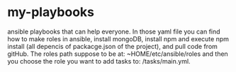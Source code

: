 # my-playbooks
ansible playbooks that can help everyone.
In those yaml file you can find how to make roles in ansible, install mongoDB, install npm and execute npm install (all depencis of packacge.json of the project), and pull code from gitHub. The roles path suppose to be at: ~HOME/etc/ansible/roles and then you choose the role you want to add tasks to: <chosenrole>/tasks/main.yml.
